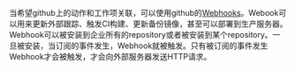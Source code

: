 当希望github上的动作和工作项关联，可以使用github的[Webhooks](https://developer.github.com/webhooks/ "Webhooks")。Webook可以用来更新外部跟踪、触发CI构建、更新备份镜像，甚至可以部署到生产服务器。Webhook可以被安装到企业所有的repository或者被安装到某个repository。一旦被安装，当订阅的事件发生，Webhook就被触发。只有被订阅的事件发生Webhook才会被触发，才会向外部服务器发送HTTP请求。
